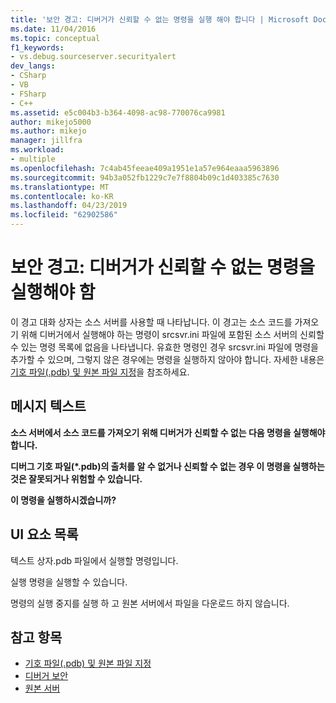 ```yaml
---
title: '보안 경고: 디버거가 신뢰할 수 없는 명령을 실행 해야 합니다 | Microsoft Docs'
ms.date: 11/04/2016
ms.topic: conceptual
f1_keywords:
- vs.debug.sourceserver.securityalert
dev_langs:
- CSharp
- VB
- FSharp
- C++
ms.assetid: e5c004b3-b364-4098-ac98-770076ca9981
author: mikejo5000
ms.author: mikejo
manager: jillfra
ms.workload:
- multiple
ms.openlocfilehash: 7c4ab45feeae409a1951e1a57e964eaaa5963896
ms.sourcegitcommit: 94b3a052fb1229c7e7f8804b09c1d403385c7630
ms.translationtype: MT
ms.contentlocale: ko-KR
ms.lasthandoff: 04/23/2019
ms.locfileid: "62902586"
---
```

# <a name="security-warning-debugger-must-execute-untrusted-command"></a>보안 경고: 디버거가 신뢰할 수 없는 명령을 실행해야 함
이 경고 대화 상자는 소스 서버를 사용할 때 나타납니다. 이 경고는 소스 코드를 가져오기 위해 디버거에서 실행해야 하는 명령이 srcsvr.ini 파일에 포함된 소스 서버의 신뢰할 수 있는 명령 목록에 없음을 나타냅니다. 유효한 명령인 경우 srcsvr.ini 파일에 명령을 추가할 수 있으며, 그렇지 않은 경우에는 명령을 실행하지 않아야 합니다. 자세한 내용은 [기호 파일(.pdb) 및 원본 파일 지정](../debugger/specify-symbol-dot-pdb-and-source-files-in-the-visual-studio-debugger.md)을 참조하세요.

## <a name="message-text"></a>메시지 텍스트
 **소스 서버에서 소스 코드를 가져오기 위해 디버거가 신뢰할 수 없는 다음 명령을 실행해야 합니다.**

 **디버그 기호 파일(\*.pdb)의 출처를 알 수 없거나 신뢰할 수 없는 경우 이 명령을 실행하는 것은 잘못되거나 위험할 수 있습니다.**

 **이 명령을 실행하시겠습니까?**

## <a name="uielement-list"></a>UI 요소 목록
 텍스트 상자.pdb 파일에서 실행할 명령입니다.

 실행 명령을 실행할 수 있습니다.

 명령의 실행 중지를 실행 하 고 원본 서버에서 파일을 다운로드 하지 않습니다.

## <a name="see-also"></a>참고 항목
- [기호 파일(.pdb) 및 원본 파일 지정](../debugger/specify-symbol-dot-pdb-and-source-files-in-the-visual-studio-debugger.md)
- [디버거 보안](../debugger/debugger-security.md)
- [원본 서버](/windows/desktop/Debug/source-server-and-source-indexing)